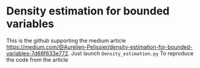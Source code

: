 # Density estimation for bounded variables

This is the github supporting the medium article https://medium.com/@Aurelien-Pelissier/density-estimation-for-bounded-variables-7d68f633e772.
Just launch `Density_estimation.py` To reproduce the code from the article
